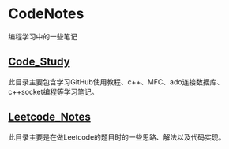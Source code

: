 # CodeNotes

编程学习中的一些笔记

## [Code_Study](./Code_Study)

此目录主要包含学习GitHub使用教程、c++、MFC、ado连接数据库、c++socket编程等学习笔记。

## [Leetcode_Notes](./Leetcode_Notes)

此目录主要是在做Leetcode的题目时的一些思路、解法以及代码实现。
